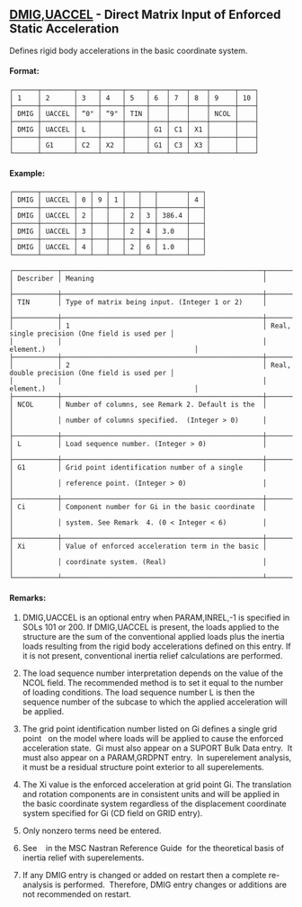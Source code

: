 ## [DMIG,UACCEL](https://help.hexagonmi.com/bundle/MSC_Nastran_2022.4/page/Nastran_Combined_Book/qrg/bulkde/TOC.DMIG.UACCEL.xhtml) - Direct Matrix Input of Enforced Static Acceleration

Defines rigid body accelerations in the basic coordinate system.

#### Format:

```text
┌──────┬────────┬─────┬─────┬─────┬────┬────┬────┬──────┬────┐
│ 1    │ 2      │ 3   │ 4   │ 5   │ 6  │ 7  │ 8  │ 9    │ 10 │
├──────┼────────┼─────┼─────┼─────┼────┼────┼────┼──────┼────┤
│ DMIG │ UACCEL │ “0" │ “9" │ TIN │    │    │    │ NCOL │    │
├──────┼────────┼─────┼─────┼─────┼────┼────┼────┼──────┼────┤
│ DMIG │ UACCEL │ L   │     │     │ G1 │ C1 │ X1 │      │    │
├──────┼────────┼─────┼─────┼─────┼────┼────┼────┼──────┼────┤
│      │ G1     │ C2  │ X2  │     │ G1 │ C3 │ X3 │      │    │
└──────┴────────┴─────┴─────┴─────┴────┴────┴────┴──────┴────┘
```
#### Example:

```text
┌──────┬────────┬───┬───┬───┬───┬───┬───────┬───┐
│ DMIG │ UACCEL │ 0 │ 9 │ 1 │   │   │       │ 4 │
├──────┼────────┼───┼───┼───┼───┼───┼───────┼───┤
│ DMIG │ UACCEL │ 2 │   │   │ 2 │ 3 │ 386.4 │   │
├──────┼────────┼───┼───┼───┼───┼───┼───────┼───┤
│ DMIG │ UACCEL │ 3 │   │   │ 2 │ 4 │ 3.0   │   │
├──────┼────────┼───┼───┼───┼───┼───┼───────┼───┤
│ DMIG │ UACCEL │ 4 │   │   │ 2 │ 6 │ 1.0   │   │
└──────┴────────┴───┴───┴───┴───┴───┴───────┴───┘
```
```text
┌───────────┬──────────────────────────────────────────────────┬───────────────────────────────────────────────┐
│ Describer │ Meaning                                          │                                               │
├───────────┼──────────────────────────────────────────────────┼───────────────────────────────────────────────┤
│ TIN       │ Type of matrix being input. (Integer 1 or 2)     │                                               │
├───────────┼──────────────────────────────────────────────────┼───────────────────────────────────────────────┤
│           │ 1                                                │ Real, single precision (One field is used per │
│           │                                                  │ element.)                                     │
├───────────┼──────────────────────────────────────────────────┼───────────────────────────────────────────────┤
│           │ 2                                                │ Real, double precision (One field is used per │
│           │                                                  │ element.)                                     │
├───────────┼──────────────────────────────────────────────────┼───────────────────────────────────────────────┤
│ NCOL      │ Number of columns, see Remark 2. Default is the  │                                               │
│           │ number of columns specified.  (Integer > 0)      │                                               │
├───────────┼──────────────────────────────────────────────────┼───────────────────────────────────────────────┤
│ L         │ Load sequence number. (Integer > 0)              │                                               │
├───────────┼──────────────────────────────────────────────────┼───────────────────────────────────────────────┤
│ G1        │ Grid point identification number of a single     │                                               │
│           │ reference point. (Integer > 0)                   │                                               │
├───────────┼──────────────────────────────────────────────────┼───────────────────────────────────────────────┤
│ Ci        │ Component number for Gi in the basic coordinate  │                                               │
│           │ system. See Remark  4. (0 < Integer < 6)         │                                               │
├───────────┼──────────────────────────────────────────────────┼───────────────────────────────────────────────┤
│ Xi        │ Value of enforced acceleration term in the basic │                                               │
│           │ coordinate system. (Real)                        │                                               │
└───────────┴──────────────────────────────────────────────────┴───────────────────────────────────────────────┘
```
#### Remarks:

1. DMIG,UACCEL is an optional entry when PARAM,INREL,-1 is specified in SOLs 101 or 200. If DMIG,UACCEL is present, the loads applied to the structure are the sum of the conventional applied loads plus the inertia loads resulting from the rigid body accelerations defined on this entry. If it is not present, conventional inertia relief calculations are performed.

2. The load sequence number interpretation depends on the value of the NCOL field. The recommended method is to set it equal to the number of loading conditions. The load sequence number L is then the sequence number of the subcase to which the applied acceleration will be applied.

3. The grid point identification number listed on Gi defines a single grid point   on the model where loads will be applied to cause the enforced acceleration state.  Gi must also appear on a SUPORT Bulk Data entry.  It must also appear on a PARAM,GRDPNT entry.  In superelement analysis, it must be a residual structure point exterior to all superelements.

4. The Xi value is the enforced acceleration at grid point Gi. The translation and rotation components are in consistent units and will be applied in the basic coordinate system regardless of the displacement coordinate system specified for Gi (CD field on GRID entry).

5. Only nonzero terms need be entered.

6. See    in  the MSC Nastran Reference Guide  for the theoretical basis of inertia relief with superelements.

7. If any DMIG entry is changed or added on restart then a complete re-analysis is performed.  Therefore, DMIG entry changes or additions are not recommended on restart.

